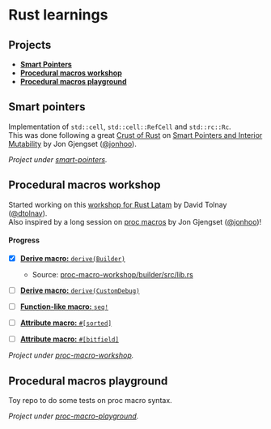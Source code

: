 # Rust learnings

## Projects

- [**Smart Pointers**](#smart-pointers)
- [**Procedural macros workshop**](#procedural-macros-workshop)
- [**Procedural macros playground**](#procedural-macros-playground)

## Smart pointers

Implementation of `std::cell`, `std::cell::RefCell` and `std::rc::Rc`.<br>
This was done following a great [Crust of Rust](https://www.youtube.com/playlist?list=PLqbS7AVVErFiWDOAVrPt7aYmnuuOLYvOa) on [Smart Pointers and Interior Mutability](https://youtu.be/8O0Nt9qY_vo) by Jon Gjengset ([@jonhoo](https://github.com/jonhoo)).

*Project under [smart-pointers](smart-pointers).*

## Procedural macros workshop

Started working on this [workshop for Rust Latam](https://github.com/dtolnay/proc-macro-workshop) by David Tolnay ([@dtolnay](https://github.com/dtolnay)).<br>
Also inspired by a long session on [proc macros](https://youtu.be/geovSK3wMB8) by Jon Gjengset ([@jonhoo](https://github.com/jonhoo))!

#### Progress
  - [x] [**Derive macro:** `derive(Builder)`](proc-macro-workshop/README.md#derive-macro-derivebuilder) 
    - Source: [proc-macro-workshop/builder/src/lib.rs](proc-macro-workshop/builder/src/lib.rs)
  - [ ] [**Derive macro:** `derive(CustomDebug)`](proc-macro-workshop/README.md#derive-macro-derivebuilder#derive-macro-derivecustomdebug)
  - [ ] [**Function-like macro:** `seq!`](proc-macro-workshop/README.md#derive-macro-derivebuilder#function-like-macro-seq)
  - [ ] [**Attribute macro:** `#[sorted]`](proc-macro-workshop/README.md#derive-macro-derivebuilder#attribute-macro-sorted)
  - [ ] [**Attribute macro:** `#[bitfield]`](proc-macro-workshop/README.md#derive-macro-derivebuilder#attribute-macro-bitfield)


*Project under [proc-macro-workshop](proc-macro-workshop).*

## Procedural macros playground

Toy repo to do some tests on proc macro syntax.

*Project under [proc-macro-playground](proc-macro-playground).*

